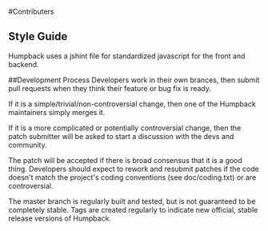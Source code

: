 #Contributers

## Style Guide
Humpback uses a jshint file for standardized javascript for the front and backend.  

##Development Process
Developers work in their own brances, then submit pull requests when they think their feature or bug fix is ready.

If it is a simple/trivial/non-controversial change, then one of the Humpback maintainers simply merges it.

If it is a more complicated or potentially controversial change, then the patch submitter will be asked to start a discussion with the devs and community.

The patch will be accepted if there is broad consensus that it is a good thing. Developers should expect to rework and resubmit patches if the code doesn't match the project's coding conventions (see doc/coding.txt) or are controversial.

The master branch is regularly built and tested, but is not guaranteed to be completely stable. Tags are created regularly to indicate new official, stable release versions of Humpback.

